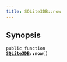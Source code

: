 ```yaml
---
title: SQLite3DB::now
---
```


## Synopsis

<code>public function <b><a href="SQLite3DB">SQLite3DB</a>::now</b>()</code>

